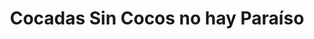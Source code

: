 ---
title: "Cocadas Sin Cocos no hay Paraíso"
url: /parroquia-carrizal/cocadas-sin-cocos-no-hay-paraiso/
shop: bebidas
---